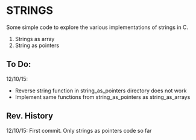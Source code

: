 # STRINGS

Some simple code to explore the various implementations of strings in C. 

1. Strings as array
2. String as pointers

## To Do:
12/10/15:
- Reverse string function in string_as_pointers directory does not work
- Implement same functions from string_as_pointers as string_as_arrays

## Rev. History
12/10/15: 
First commit. Only strings as pointers code so far
